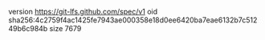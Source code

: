 version https://git-lfs.github.com/spec/v1
oid sha256:4c2759f4ac1425fe7943ae000358e18d0ee6420ba7eae6132b7c51249b6c984b
size 7679
